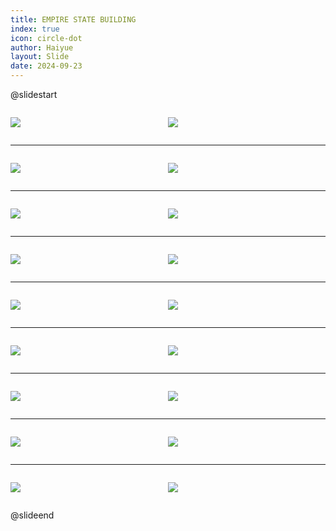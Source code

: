 ```yaml
---
title: EMPIRE STATE BUILDING
index: true
icon: circle-dot
author: Haiyue
layout: Slide
date: 2024-09-23
---
```

 
@slidestart

<div style="display:flex">
<div style="flex:1">

![](https://raw.githubusercontent.com/yclord/reading/refs/heads/master/english/Level-M/EMPIRE%20STATE%20BUILDING/001.webp)
</div>
<div style="flex:1">

![](https://raw.githubusercontent.com/yclord/reading/refs/heads/master/english/Level-M/EMPIRE%20STATE%20BUILDING/002.webp)
</div>
</div>

---

<div style="display:flex">
<div style="flex:1">

![](https://raw.githubusercontent.com/yclord/reading/refs/heads/master/english/Level-M/EMPIRE%20STATE%20BUILDING/003.webp)
</div>
<div style="flex:1">

![](https://raw.githubusercontent.com/yclord/reading/refs/heads/master/english/Level-M/EMPIRE%20STATE%20BUILDING/004.webp)
</div>
</div>

---

<div style="display:flex">
<div style="flex:1">

![](https://raw.githubusercontent.com/yclord/reading/refs/heads/master/english/Level-M/EMPIRE%20STATE%20BUILDING/005.webp)
</div>
<div style="flex:1">

![](https://raw.githubusercontent.com/yclord/reading/refs/heads/master/english/Level-M/EMPIRE%20STATE%20BUILDING/006.webp)
</div>
</div>

---

<div style="display:flex">
<div style="flex:1">

![](https://raw.githubusercontent.com/yclord/reading/refs/heads/master/english/Level-M/EMPIRE%20STATE%20BUILDING/007.webp)
</div>
<div style="flex:1">

![](https://raw.githubusercontent.com/yclord/reading/refs/heads/master/english/Level-M/EMPIRE%20STATE%20BUILDING/008.webp)
</div>
</div>

---

<div style="display:flex">
<div style="flex:1">

![](https://raw.githubusercontent.com/yclord/reading/refs/heads/master/english/Level-M/EMPIRE%20STATE%20BUILDING/009.webp)
</div>
<div style="flex:1">

![](https://raw.githubusercontent.com/yclord/reading/refs/heads/master/english/Level-M/EMPIRE%20STATE%20BUILDING/010.webp)
</div>
</div>

---

<div style="display:flex">
<div style="flex:1">

![](https://raw.githubusercontent.com/yclord/reading/refs/heads/master/english/Level-M/EMPIRE%20STATE%20BUILDING/011.webp)
</div>
<div style="flex:1">

![](https://raw.githubusercontent.com/yclord/reading/refs/heads/master/english/Level-M/EMPIRE%20STATE%20BUILDING/012.webp)
</div>
</div>

---

<div style="display:flex">
<div style="flex:1">

![](https://raw.githubusercontent.com/yclord/reading/refs/heads/master/english/Level-M/EMPIRE%20STATE%20BUILDING/013.webp)
</div>
<div style="flex:1">

![](https://raw.githubusercontent.com/yclord/reading/refs/heads/master/english/Level-M/EMPIRE%20STATE%20BUILDING/014.webp)
</div>
</div>

---

<div style="display:flex">
<div style="flex:1">

![](https://raw.githubusercontent.com/yclord/reading/refs/heads/master/english/Level-M/EMPIRE%20STATE%20BUILDING/015.webp)
</div>
<div style="flex:1">

![](https://raw.githubusercontent.com/yclord/reading/refs/heads/master/english/Level-M/EMPIRE%20STATE%20BUILDING/016.webp)
</div>
</div>

---

<div style="display:flex">
<div style="flex:1">

![](https://raw.githubusercontent.com/yclord/reading/refs/heads/master/english/Level-M/EMPIRE%20STATE%20BUILDING/017.webp)
</div>
<div style="flex:1">

![](https://raw.githubusercontent.com/yclord/reading/refs/heads/master/english/Level-M/EMPIRE%20STATE%20BUILDING/018.webp)
</div>
</div>

@slideend